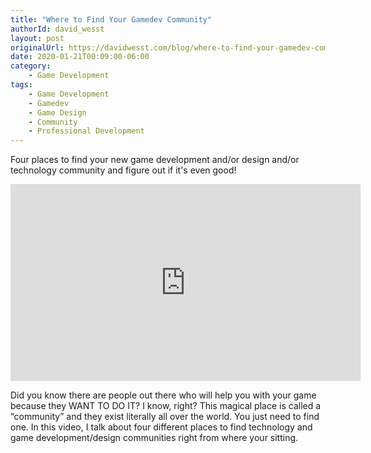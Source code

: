 ```yaml
---
title: "Where to Find Your Gamedev Community"
authorId: david_wesst
layout: post
originalUrl: https://davidwesst.com/blog/where-to-find-your-gamedev-community/
date: 2020-01-21T00:09:00-06:00
category:
    - Game Development
tags:
    - Game Development
    - Gamedev
    - Game Design
    - Community
    - Professional Development
---
```


Four places to find your new game development and/or design and/or technology community and figure out if it's even good!

<!-- more -->

<iframe width="560" height="315" src="https://www.youtube.com/embed/rfxfLZTM7Fk" frameborder="0" allow="accelerometer; autoplay; encrypted-media; gyroscope; picture-in-picture" allowfullscreen></iframe>

Did you know there are people out there who will help you with your game because they WANT TO DO IT? I know, right? This magical place is called a “community” and they exist literally all over the world. You just need to find one. In this video, I talk about four different places to find technology and game development/design communities right from where your sitting. 
